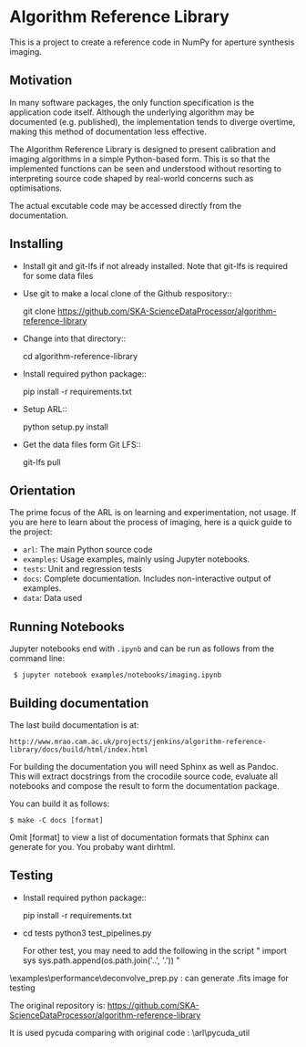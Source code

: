 
Algorithm Reference Library
===========================

This is a project to create a reference code in NumPy for aperture synthesis imaging.

Motivation
----------

In many software packages, the only function specification is the
application code itself. Although the underlying algorithm may be
documented (e.g. published), the implementation tends to diverge
overtime, making this method of documentation less effective.

The Algorithm Reference Library is designed to present calibration and
imaging algorithms in a simple Python-based form. This is so that the
implemented functions can be seen and understood without resorting to
interpreting source code shaped by real-world concerns such as
optimisations.

The actual excutable code may be accessed directly from the documentation.

Installing
----------

* Install git and git-lfs if not already installed. Note that git-lfs is required for some
data files

* Use git to make a local clone of the Github respository::

   git clone https://github.com/SKA-ScienceDataProcessor/algorithm-reference-library

* Change into that directory::

   cd algorithm-reference-library

* Install required python package::

   pip install -r requirements.txt

* Setup ARL::

   python setup.py install

* Get the data files form Git LFS::

   git-lfs pull

Orientation
-----------

The prime focus of the ARL is on learning and experimentation,
not usage. If you are here to learn about the process of imaging, here
is a quick guide to the project:

  * `arl`: The main Python source code
  * `examples`: Usage examples, mainly using Jupyter notebooks.
  * `tests`: Unit and regression tests
  * `docs`: Complete documentation. Includes non-interactive output of examples.
  * `data`: Data used

Running Notebooks
-----------------

Jupyter notebooks end with `.ipynb` and can be run as follows from the
command line:

     $ jupyter notebook examples/notebooks/imaging.ipynb

Building documentation
----------------------

The last build documentation is at:

    http://www.mrao.cam.ac.uk/projects/jenkins/algorithm-reference-library/docs/build/html/index.html
    
For building the documentation you will need Sphinx as well as
Pandoc. This will extract docstrings from the crocodile source code,
evaluate all notebooks and compose the result to form the
documentation package.

You can build it as follows:

    $ make -C docs [format]

Omit [format] to view a list of documentation formats that Sphinx can
generate for you. You probaby want dirhtml.

Testing
--------------
* Install required python package::

   pip install -r requirements.txt

* cd tests
  python3 test_pipelines.py
  
  For other test, you may need to add the following in the script
" 
import sys
sys.path.append(os.path.join('..', '.'))
"

\examples\performance\deconvolve_prep.py : can generate .fits image for testing

The original repository is:
https://github.com/SKA-ScienceDataProcessor/algorithm-reference-library

It is used pycuda comparing with original code : \arl\pycuda_util
